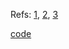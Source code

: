 


Refs: [1](https://www.dummies.com/article/technology/programming-web-design/cplusplus/creating-c-literals-with-prefixes-and-suffixes-147634/),
[2](https://www.programiz.com/cpp-programming/variables-literals#:~:text=C%2B%2B%20Literals,2.5%20%2C%20'c'%20etc.), 
[3](https://stackoverflow.com/questions/38626341/advantages-of-using-user-defined-literal-for-strings-instead-of-string-literal)


[code](../src/literals.cpp)
